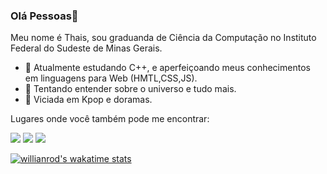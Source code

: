  
### Olá Pessoas👋
Meu nome é Thais, sou graduanda de Ciência da Computação no Instituto Federal do Sudeste de Minas Gerais.


- 🔭 Atualmente estudando C++, e aperfeiçoando meus conhecimentos em linguagens para Web (HMTL,CSS,JS).
- 🌱 Tentando entender sobre o universo e tudo mais.
- 🤝 Viciada em Kpop e doramas.


Lugares onde você também pode me encontrar: <br>

[<img src="https://img.shields.io/badge/twitter-%231DA1F2.svg?&style=for-the-badge&logo=twitter&logoColor=white" />](https://twitter.com/nnuyhan)   [<img src="https://img.shields.io/badge/linkedin-%230077B5.svg?&style=for-the-badge&logo=linkedin&logoColor=white" />](https://www.linkedin.com/in/thais-souza-4b9ba1182/)  [<img src = "https://img.shields.io/badge/facebook-%231877F2.svg?&style=for-the-badge&logo=facebook&logoColor=white">](https://www.facebook.com/thais.hipolito.16)

[![willianrod's wakatime stats](https://github-readme-stats.vercel.app/api/wakatime?username=so-tha)](https://github.com/anuraghazra/github-readme-stats)
